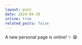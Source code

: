 ```yaml
---
layout: post
date: 2024-04-28
inline: true
related_posts: false
---
```


A new personal page is online! :sparkles: :smile:
